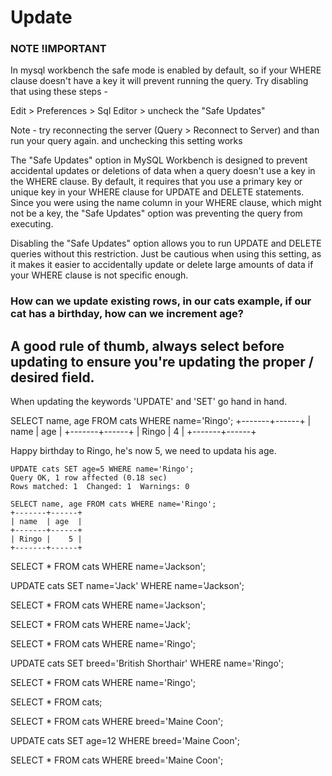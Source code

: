 # Update 

### NOTE !IMPORTANT

In mysql workbench the safe mode is enabled by default, so if your WHERE clause doesn't have a key it will prevent running the query. Try disabling that using these steps -

Edit > Preferences > Sql Editor > uncheck the "Safe Updates"

Note - try reconnecting the server (Query > Reconnect to Server) and than run your query again. and unchecking this setting works

The "Safe Updates" option in MySQL Workbench is designed to prevent accidental updates or deletions of data when a query doesn't use a key in the WHERE clause. By default, it requires that you use a primary key or unique key in your WHERE clause for UPDATE and DELETE statements. Since you were using the name column in your WHERE clause, which might not be a key, the "Safe Updates" option was preventing the query from executing.

Disabling the "Safe Updates" option allows you to run UPDATE and DELETE queries without this restriction. Just be cautious when using this setting, as it makes it easier to accidentally update or delete large amounts of data if your WHERE clause is not specific enough.


### How can we update existing rows, in our cats example, if our cat has a birthday, how can we increment age?

## A good rule of thumb, always select before updating to ensure you're updating the proper / desired field.

When updating the keywords 'UPDATE' and 'SET' go hand in hand.

SELECT name, age FROM cats WHERE name='Ringo';
+-------+------+
| name  | age  |
+-------+------+
| Ringo |    4 |
+-------+------+

Happy birthday to Ringo, he's now 5, we need to updata his age.

```
UPDATE cats SET age=5 WHERE name='Ringo';
Query OK, 1 row affected (0.18 sec)
Rows matched: 1  Changed: 1  Warnings: 0

```

```
SELECT name, age FROM cats WHERE name='Ringo';
+-------+------+
| name  | age  |
+-------+------+
| Ringo |    5 |
+-------+------+
```

SELECT * FROM cats WHERE name='Jackson'; 
 
UPDATE cats SET name='Jack' WHERE name='Jackson'; 
 
SELECT * FROM cats WHERE name='Jackson'; 
 
SELECT * FROM cats WHERE name='Jack'; 
 
SELECT * FROM cats WHERE name='Ringo'; 
 
UPDATE cats SET breed='British Shorthair' WHERE name='Ringo'; 
 
SELECT * FROM cats WHERE name='Ringo'; 
 
SELECT * FROM cats; 
 
SELECT * FROM cats WHERE breed='Maine Coon'; 
 
UPDATE cats SET age=12 WHERE breed='Maine Coon'; 
 
SELECT * FROM cats WHERE breed='Maine Coon';